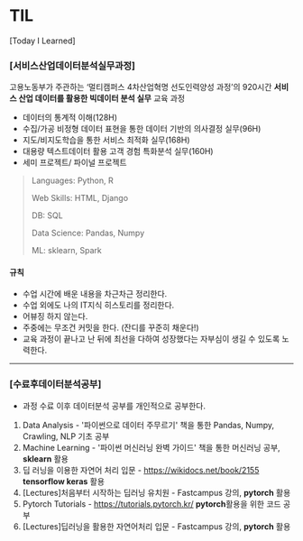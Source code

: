 # TIL
[Today I Learned]



### [서비스산업데이터분석실무과정]

고용노동부가 주관하는 ‘멀티캠퍼스 4차산업혁명 선도인력양성 과정’의 920시간 **서비스 산업 데이터를 활용한 빅데이터 분석 실무** 교육 과정

* 데이터의 통계적 이해(128H)
* 수집/가공 비정형 데이터 표현을 통한 데이터 기반의 의사결정 실무(96H)
* 지도/비지도학습을 통한 서비스 최적화 실무(168H)
* 대용량 텍스트데이터 활용 고객 경험 특화분석 실무(160H)
* 세미 프로젝트/ 파이널 프로젝트



>  Languages: Python, R
>
>  Web Skills: HTML, Django
>
>  DB: SQL
>
>  Data Science: Pandas, Numpy
>
>  ML: sklearn, Spark



#### 규칙

- 수업 시간에 배운 내용을 차근차근 정리한다.
- 수업 외에도 나의 IT지식 히스토리를 정리한다.
- 어뷰징 하지 않는다.
- 주중에는 무조건 커밋을 한다. (잔디를 꾸준히 채운다!)
- 교육 과정이 끝나고 난 뒤에 최선을 다하여 성장했다는 자부심이 생길 수 있도록 노력한다.

--------------------------



### [수료후데이터분석공부]

* 과정 수료 이후 데이터분석 공부를 개인적으로 공부한다.

1. Data Analysis - '파이썬으로 데이터 주무르기' 책을 통한 Pandas, Numpy,  Crawling, NLP 기초 공부
3. Machine Learning - '파이썬 머신러닝 완벽 가이드' 책을 통한 머신러닝 공부, **sklearn** 활용
4. 딥 러닝을 이용한 자연어 처리 입문 - https://wikidocs.net/book/2155 **tensorflow keras** 활용
5. [Lectures]처음부터 시작하는 딥러닝 유치원 - Fastcampus 강의, **pytorch** 활용
6. Pytorch Tutorials - https://tutorials.pytorch.kr/  **pytorch**활용을 위한 코드 공부
7. [Lectures]딥러닝을 활용한 자연어처리 입문 - Fastcampus 강의, **pytorch** 활용



